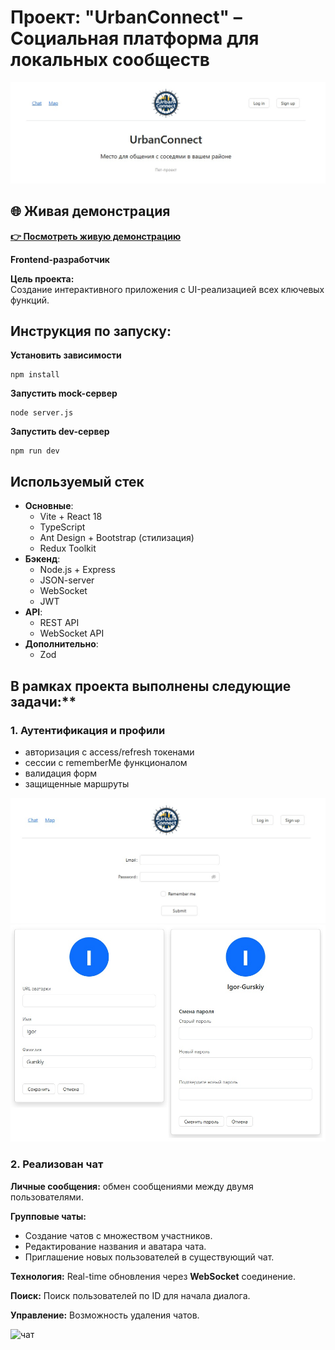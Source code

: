 # Проект: "UrbanConnect" – Социальная платформа для локальных сообществ

![Лого / скриншот проекта](urban%20connect.jpg)

## 🌐 **Живая демонстрация**

**[👉 Посмотреть живую демонстрацию](https://urbanconnect.onrender.com)**

**Frontend-разработчик**

**Цель проекта:**  
Создание интерактивного приложения c UI-реализацией всех ключевых функций.

## Инструкция по запуску:

**Установить зависимости**
```
npm install
```
**Запустить mock-сервер**
```
node server.js
```
**Запустить dev-сервер**
```
npm run dev
```
## Используемый стек

- **Основные**: 
  - Vite + React 18
  - TypeScript
  - Ant Design + Bootstrap (стилизация)
  - Redux Toolkit
- **Бэкенд**:
  - Node.js + Express
  - JSON-server
  - WebSocket
  - JWT 
- **API**:
  - REST API
  - WebSocket API
- **Дополнительно**:
  - Zod 
  <!-- - Jest + Cypress (тестирование) -->

## В рамках проекта выполнены следующие задачи:**

### 1. Аутентификация и профили
- авторизация с access/refresh токенами
- сессии с rememberMe функционалом
- валидация форм
- защищенные маршруты

![авторизация](urban%20connect%20login.jpg) ![редактирование профиля](urban%20connect%20profile.jpg)

### 2. Реализован чат
**Личные сообщения:** обмен сообщениями между двумя пользователями.

**Групповые чаты:**
  *   Создание чатов с множеством участников.
  *   Редактирование названия и аватара чата.
  *   Приглашение новых пользователей в существующий чат.

**Технология:** Real-time обновления через **WebSocket** соединение.

**Поиск:** Поиск пользователей по ID для начала диалога.

**Управление:** Возможность удаления чатов.

![чат](urban%20connect%20chat.jpg.jpg)
<!-- ## Запланированы следующие задачи:**
- реализовать создание нового чата
- реализовать создание групповых чатов
- реализовать возможность удаления чатов -->

<!-- 

### 3. Карты (статичная реализация)
- Фиксированные метки на карте (Mapbox GL JS)
- UI для построения маршрутов (без реального API)
- Кастомные маркеры

### 4. Лента событий
- CRUD операции с постами (моковые данные)
- Интерфейс лайков/комментариев
- Фильтрация по хештегам

### 5. Мероприятия (UI-поток)
- Форма создания мероприятий
- QR-генератор (чисто клиентский)
- Календарь событий (React Big Calendar) -->

<!-- **Результат:**

- Полноценное SPA-приложение
- 100% покрытие ключевой бизнес-логики тестами -->

<!-- ### Демонстрация проекта:


